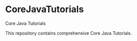 # CoreJavaTutorials
Core Java Tutorials

This repository contains comprehensive Core Java Tutorials.
